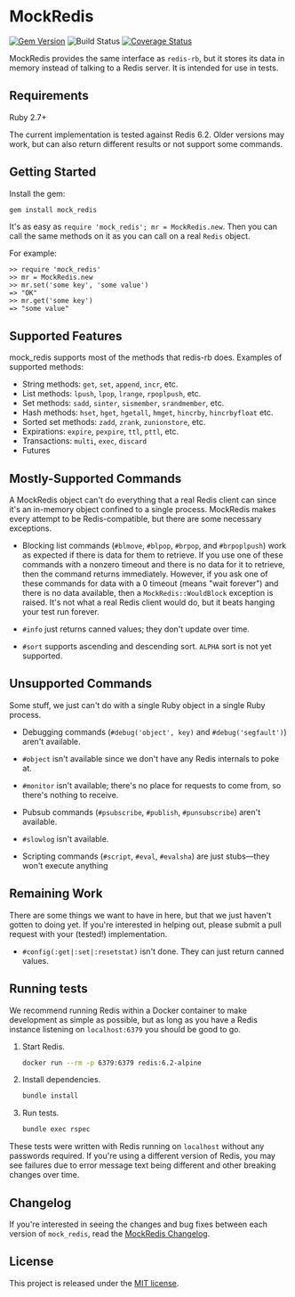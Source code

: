 # MockRedis

[![Gem Version](https://badge.fury.io/rb/mock_redis.svg)](http://badge.fury.io/rb/mock_redis)
![Build Status](https://github.com/sds/mock_redis/actions/workflows/tests.yml/badge.svg)
[![Coverage Status](https://coveralls.io/repos/sds/mock_redis/badge.svg)](https://coveralls.io/r/sds/mock_redis)

MockRedis provides the same interface as `redis-rb`, but it stores its
data in memory instead of talking to a Redis server. It is intended
for use in tests.

## Requirements

Ruby 2.7+

The current implementation is tested against Redis 6.2. Older versions may work, but can also return different results or not support some commands.

## Getting Started

Install the gem:

```bash
gem install mock_redis
```

It's as easy as `require 'mock_redis'; mr = MockRedis.new`. Then you can
call the same methods on it as you can call on a real `Redis` object.

For example:

    >> require 'mock_redis'
    >> mr = MockRedis.new
    >> mr.set('some key', 'some value')
    => "OK"
    >> mr.get('some key')
    => "some value"

## Supported Features

mock_redis supports most of the methods that redis-rb does. Examples
of supported methods:

* String methods: `get`, `set`, `append`, `incr`, etc.
* List methods: `lpush`, `lpop`, `lrange`, `rpoplpush`, etc.
* Set methods: `sadd`, `sinter`, `sismember`, `srandmember`, etc.
* Hash methods: `hset`, `hget`, `hgetall`, `hmget`, `hincrby`, `hincrbyfloat` etc.
* Sorted set methods: `zadd`, `zrank`, `zunionstore`, etc.
* Expirations: `expire`, `pexpire`, `ttl`, `pttl`, etc.
* Transactions: `multi`, `exec`, `discard`
* Futures

## Mostly-Supported Commands

A MockRedis object can't do everything that a real Redis client can
since it's an in-memory object confined to a single process. MockRedis
makes every attempt to be Redis-compatible, but there are some
necessary exceptions.

* Blocking list commands (`#blmove`, `#blpop`, `#brpop`, and `#brpoplpush`)
  work as expected if there is data for them to retrieve. If you use one of
  these commands with a nonzero timeout and there is no data for it to
  retrieve, then the command returns immediately. However, if you ask
  one of these commands for data with a 0 timeout (means "wait
  forever") and there is no data available, then a
  `MockRedis::WouldBlock` exception is raised. It's not what a real
  Redis client would do, but it beats hanging your test run forever.

* `#info` just returns canned values; they don't update over time.

* `#sort` supports ascending and descending sort. `ALPHA` sort is not yet
  supported.

## Unsupported Commands

Some stuff, we just can't do with a single Ruby object in a single
Ruby process.

* Debugging commands (`#debug('object', key)` and
  `#debug('segfault')`) aren't available.

* `#object` isn't available since we don't have any Redis internals to
  poke at.

* `#monitor` isn't available; there's no place for requests to come
  from, so there's nothing to receive.

* Pubsub commands (`#psubscribe`, `#publish`, `#punsubscribe`) aren't
  available.

* `#slowlog` isn't available.

* Scripting commands (`#script`, `#eval`, `#evalsha`) are just stubs&mdash;they won't execute anything

## Remaining Work

There are some things we want to have in here, but that we just
haven't gotten to doing yet. If you're interested in helping out,
please submit a pull request with your (tested!) implementation.

* `#config(:get|:set|:resetstat)` isn't done. They can just return
  canned values.

## Running tests

We recommend running Redis within a Docker container to make development as simple as possible, but as long as you have a Redis instance listening on `localhost:6379` you should be good to go.

1. Start Redis.
   ```bash
   docker run --rm -p 6379:6379 redis:6.2-alpine
   ```
2. Install dependencies.
   ```bash
   bundle install
   ```
3. Run tests.
   ```bash
   bundle exec rspec
   ```

These tests were written with Redis running on `localhost` without any
passwords required. If you're using a different version of Redis, you
may see failures due to error message text being different and other
breaking changes over time.

## Changelog

If you're interested in seeing the changes and bug fixes between each version of `mock_redis`, read the [MockRedis Changelog](CHANGELOG.md).

## License

This project is released under the [MIT license](LICENSE.md).

